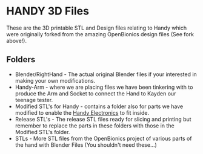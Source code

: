 # HANDY 3D Files

These are the 3D printable STL and Design files relating to Handy which were originally forked from the amazing OpenBionics design files (See fork above!).

## Folders

* Blender/RightHand - The actual original Blender files if your interested in making your own modifications.
* Handy-Arm - where we are placing files we have been tinkering with to produce the Arm and Socket to connect the Hand to Kayden our teenage tester.
* Modified STL's for Handy - contains a folder also for parts we have modified to enable the [Handy Electronics](https://github.com/CliffAgius/Handy-Electronics) to fit inside.
* Release STL's - The release STL files ready for slicing and printing but remember to replace the parts in these folders with those in the Modified STL's folder.
* STLs - More STL files from the OpenBionics project of various parts of the hand with Blender Files (You shouldn't need these...)